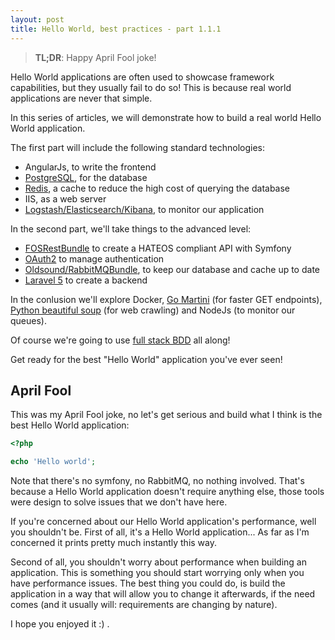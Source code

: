 ```yaml
---
layout: post
title: Hello World, best practices - part 1.1.1
---
```


> **TL;DR**: Happy April Fool joke!

Hello World applications are often used to showcase framework capabilities, but
they usually fail to do so! This is because real world applications are never that simple.

In this series of articles, we will demonstrate how to build a real world Hello World application.

The first part will include the following standard technologies:

* AngularJs, to write the frontend
* [PostgreSQL](http://www.pomm-project.org/), for the database
* [Redis](http://labs.octivi.com/handling-1-billion-requests-a-week-with-symfony2/), a cache to reduce the high cost of querying the database
* IIS, as a web server
* [Logstash/Elasticsearch/Kibana](http://odolbeau.fr/blog/when-monolog-meet-elk.html), to monitor our application

In the second part, we'll take things to the advanced level:

* [FOSRestBundle](http://williamdurand.fr/2012/08/02/rest-apis-with-symfony2-the-right-way/) to create a HATEOS compliant API with Symfony
* [OAuth2](http://homakov.blogspot.fr/2013/03/oauth1-oauth2-oauth.html) to manage authentication
* [Oldsound/RabbitMQBundle](http://www.slideshare.net/cakper/2014-0821-symfony-uk-meetup-scaling-symfony2-apps-with-rabbit-mq?related=1), to keep our database and cache up to date
* [Laravel 5](https://twitter.com/m_lukaszewski/status/583143784394985473) to create a backend

In the conlusion we'll explore Docker, [Go Martini](http://www.slideshare.net/giorrrgio/import-golang-struct-microservice) (for faster GET endpoints),
[Python beautiful soup](http://www.crummy.com/software/BeautifulSoup/) (for web crawling) and NodeJs (to monitor our queues).

Of course we're going to use [full stack BDD](https://cukes.info/blog/2015/03/24/single-source-of-truth) all along!

Get ready for the best "Hello World" application you've ever seen!

## April Fool

This was my April Fool joke, no let's get serious and build  what I think is the best
Hello World application:

```php
<?php

echo 'Hello world';
```

Note that there's no symfony, no RabbitMQ, no nothing involved. That's because
a Hello World application doesn't require anything else, those tools were design
to solve issues that we don't have here.

If you're concerned about our Hello World application's performance, well you shouldn't be.
First of all, it's a Hello World application... As far as I'm concerned it prints
pretty much instantly this way.

Second of all, you shouldn't worry about performance when building an application.
This is something you should start worrying only when you have performance issues.
The best thing you could do, is build the application in a way that will allow you
to change it afterwards, if the need comes (and it usually will: requirements are changing by nature).

I hope you enjoyed it :) .
